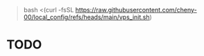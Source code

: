 

> bash <(curl -fsSL https://raw.githubusercontent.com/cheny-00/local_config/refs/heads/main/vps_init.sh)


# TODO 
